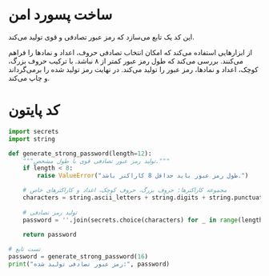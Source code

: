 # ساخت پسورد امن
این کد یک تابع می‌سازد که رمز عبور تصادفی و قوی تولید می‌کند.

از ابزارهایی استفاده می‌کند که امکان انتخاب تصادفی حروف، اعداد و نمادها را فراهم می‌کنند.
بررسی می‌کند که طول رمز عبور کمتر از ۸ نباشد.
با ترکیب حروف بزرگ، کوچک، اعداد و نمادها، رمز عبور را تولید می‌کند.
در نهایت رمز تولید شده را برمی‌گرداند و چاپ می‌کند.

# کد پایتون
```python
import secrets
import string

def generate_strong_password(length=12):
    """تولید رمز عبور تصادفی قوی با طول مشخص."""
    if length < 8:
        raise ValueError("طول رمز عبور باید حداقل 8 کاراکتر باشد.")

    # مجموعه کاراکترها: حروف بزرگ، حروف کوچک، اعداد و کاراکترهای خاص
    characters = string.ascii_letters + string.digits + string.punctuation
    
    # تولید رمز تصادفی
    password = ''.join(secrets.choice(characters) for _ in range(length))
    
    return password

# تست تابع
password = generate_strong_password(16)
print("رمز عبور تصادفی تولید شده:", password)

```
